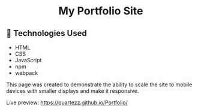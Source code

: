 <p align="center">
    <h1 align="center">My Portfolio Site</h1>
  </a>
</p> 

## :wrench: Technologies Used
- HTML
- CSS
- JavaScript
- npm
- webpack  

This page was created to demonstrate the ability to scale the site to mobile devices with smaller displays and make it responsive.  

Live preview: https://quartezz.github.io/Portfolio/  
